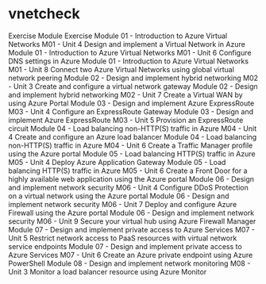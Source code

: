 # vnetcheck

Exercise
Module	Exercise
Module 01 - Introduction to Azure Virtual Networks	M01 - Unit 4 Design and implement a Virtual Network in Azure
Module 01 - Introduction to Azure Virtual Networks	M01 - Unit 6 Configure DNS settings in Azure
Module 01 - Introduction to Azure Virtual Networks	M01 - Unit 8 Connect two Azure Virtual Networks using global virtual network peering
Module 02 - Design and implement hybrid networking	M02 - Unit 3 Create and configure a virtual network gateway
Module 02 - Design and implement hybrid networking	M02 - Unit 7 Create a Virtual WAN by using Azure Portal
Module 03 - Design and implement Azure ExpressRoute	M03 - Unit 4 Configure an ExpressRoute Gateway
Module 03 - Design and implement Azure ExpressRoute	M03 - Unit 5 Provision an ExpressRoute circuit
Module 04 - Load balancing non-HTTP(S) traffic in Azure	M04 - Unit 4 Create and configure an Azure load balancer
Module 04 - Load balancing non-HTTP(S) traffic in Azure	M04 - Unit 6 Create a Traffic Manager profile using the Azure portal
Module 05 - Load balancing HTTP(S) traffic in Azure	M05 - Unit 4 Deploy Azure Application Gateway
Module 05 - Load balancing HTTP(S) traffic in Azure	M05 - Unit 6 Create a Front Door for a highly available web application using the Azure portal
Module 06 - Design and implement network security	M06 - Unit 4 Configure DDoS Protection on a virtual network using the Azure portal
Module 06 - Design and implement network security	M06 - Unit 7 Deploy and configure Azure Firewall using the Azure portal
Module 06 - Design and implement network security	M06 - Unit 9 Secure your virtual hub using Azure Firewall Manager
Module 07 - Design and implement private access to Azure Services	M07 - Unit 5 Restrict network access to PaaS resources with virtual network service endpoints
Module 07 - Design and implement private access to Azure Services	M07 - Unit 6 Create an Azure private endpoint using Azure PowerShell
Module 08 - Design and implement network monitoring	M08 - Unit 3 Monitor a load balancer resource using Azure Monitor

